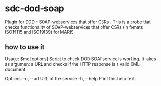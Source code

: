 # sdc-dod-soap
Plugin for DOD - SOAP-webservices that offer CSRs . This is a probe that checks functionality of SOAP-webservices that offer CSRs (in fomats ISO19115 and ISO19139) for MARIS



## how to use it 

Usage: $me [options]
Script to check DOD SOAPservice is working.
It takes as argument a URL and checks if the HTTP response
is a vaild XML-document.

Options:
  -u, --url <URL>			URL of the service
  -h, --help                Print this help text.